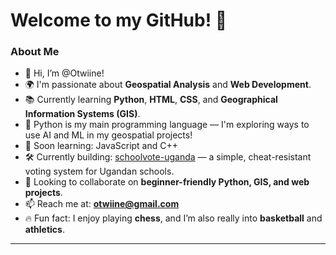 # Welcome to my GitHub! 👋

### About Me
- 👋 Hi, I’m @Otwiine!
- 🌍 I'm passionate about **Geospatial Analysis** and **Web Development**.
- 📚 Currently learning **Python**, **HTML**, **CSS**, and **Geographical Information Systems (GIS)**.
- 🐍 Python is my main programming language — I'm exploring ways to use AI and ML in my geospatial projects!
- 🎯 Soon learning: JavaScript and C++
- 🛠️ Currently building: [schoolvote-uganda](https://github.com/Otwiine/schoolvote-uganda) — a simple, cheat-resistant voting system for Ugandan schools.
- 🤝 Looking to collaborate on **beginner-friendly Python, GIS, and web projects**.
- 📫 Reach me at: **otwiine@gmail.com**
- 🔥 Fun fact: I enjoy playing **chess**, and I’m also really into **basketball** and **athletics**.




---
<!---
Otwiine/Otwiine is a ✨ special ✨ repository because its README.md (this file) appears on your GitHub profile.
You can click the Preview link to take a look at your changes.
--->
